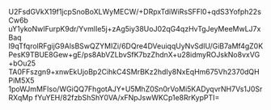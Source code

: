 U2FsdGVkX19f1jcpSnoBoXLWyMECW/+DRpxTdiWiRsSFFl0+qdS3Yofph22sCw6b
uY1ykoNwIFurpK9dr/YvmlIe5j+zAg5iy38UoJ02qG4qzHvTgJeyMeeMwLJ7xBaq
I9qTfqrolRFgijG9AlsBSwQZYMIZi/6DQre4DVeuiqqUyNvSdIU/GiB7aMf4gZ0K
PesK9TBUE8Gew+gE/ps8AbVZLbvSfK7bzZhdnX+u28idmyROJskNo8vxVG+bOu25
TA0FFszgn9+xnwEkUjoBp2CihkC4SMrBKz2hdIy8NxEqHm675Vh2370dQHPiM5X5
1poWJmMFIso/WGiQQ7FhgotAJY+U5MhZ0Sn0rVoMi5KADyqvrNH7Vs1J0SrRXqMp
fYuYEH/82fzbShShY0VA/xFNpJswWKCp1e8RrKypPTI=

